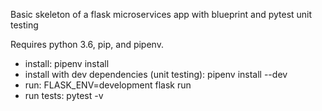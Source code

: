 Basic skeleton of a flask microservices app with blueprint and pytest unit testing

Requires python 3.6, pip, and pipenv. 

* install: pipenv install
* install with dev dependencies (unit testing): pipenv install --dev
* run: FLASK_ENV=development flask run
* run tests: pytest -v

